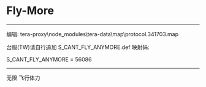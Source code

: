 # Fly-More

------------------------

编辑: tera-proxy\node_modules\tera-data\map\protocol.341703.map

台服(TW)请自行追加 S_CANT_FLY_ANYMORE.def 映射码:

S_CANT_FLY_ANYMORE = 56086

------------------------

无限 飞行体力
